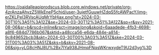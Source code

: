 https://oaidalleapiprodscus.blob.core.windows.net/private/org-4zrAnzaAhvzZ5WkEneP5chjd/user-3ujetfGuuwHZdqS5fcAWPacY/img-erZKLPel3RVscAUqMrYbHjax.png?st=2024-03-30T10%3A51%3A12Z&se=2024-03-30T12%3A51%3A12Z&sp=r&sv=2021-08-06&sr=b&rscd=inline&rsct=image/png&skoid=6aaadede-4fb3-4698-a8f6-684d7786b067&sktid=a48cca56-e6da-484e-a814-9c849652bcb3&skt=2024-03-30T00%3A03%3A51Z&ske=2024-03-31T00%3A03%3A51Z&sks=b&skv=2021-08-06&sig=yLG8cHNJ8U%2Bx7IYa938JHmpFNqsWKrwxydeT9U2d3yg%3D